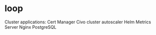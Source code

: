 # loop

Cluster applications:
Cert Manager
Civo cluster autoscaler
Helm
Metrics Server
Nginx
PostgreSQL
